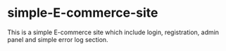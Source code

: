 # simple-E-commerce-site
This is a simple E-commerce site which include login, registration, admin panel and simple error log section.
